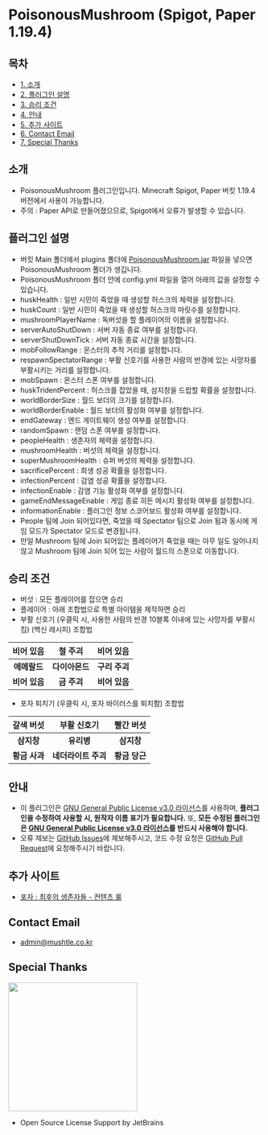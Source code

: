 # PoisonousMushroom (Spigot, Paper 1.19.4)
## 목차
- [1. 소개](#소개)
- [2. 플러그인 설명](#플러그인-설명)
- [3. 승리 조건](#승리-조건)
- [4. 안내](#안내)
- [5. 추가 사이트](#추가-사이트)
- [6. Contact Email](#Contact-Email)
- [7. Special Thanks](#Special-Thanks)

## 소개
- PoisonousMushroom 플러그인입니다. Minecraft Spigot, Paper 버킷 1.19.4 버전에서 사용이 가능합니다.
- 주의 : Paper API로 만들어졌으므로, Spigot에서 오류가 발생할 수 있습니다.

## 플러그인 설명
- 버킷 Main 폴더에서 plugins 폴더에 [PoisonousMushroom.jar](https://github.com/yj0524/PoisonousMushroom/releases/latest/download/PoisonousMushroom.jar) 파일을 넣으면 PoisonousMushroom 폴더가 생깁니다.
- PoisonousMushroom 폴더 안에 config.yml 파일을 열어 아래의 값을 설정할 수 있습니다.
- huskHealth : 일반 시민이 죽었을 때 생성할 허스크의 체력을 설정합니다.
- huskCount : 일반 시민이 죽었을 때 생성할 허스크의 마릿수를 설정합니다.
- mushroomPlayerName : 독버섯을 할 플레이어의 이름을 설정합니다.
- serverAutoShutDown : 서버 자동 종료 여부를 설정합니다.
- serverShutDownTick : 서버 자동 종료 시간을 설정합니다.
- mobFollowRange : 몬스터의 추적 거리를 설정합니다.
- respawnSpectatorRange : 부활 신호기를 사용한 사람의 반경에 있는 사망자를 부활시키는 거리를 설정합니다.
- mobSpawn : 몬스터 스폰 여부를 설정합니다.
- huskTridentPercent : 허스크를 잡았을 때, 삼지창을 드랍할 확률을 설정합니다.
- worldBorderSize : 월드 보더의 크기를 설정합니다.
- worldBorderEnable : 월드 보더의 활성화 여부를 설정합니다.
- endGateway : 엔드 게이트웨이 생성 여부를 설정합니다.
- randomSpawn : 랜덤 스폰 여부를 설정합니다.
- peopleHealth : 생존자의 체력을 설정합니다.
- mushroomHealth : 버섯의 체력을 설정합니다.
- superMushroomHealth : 슈퍼 버섯의 체력을 설정합니다.
- sacrificePercent : 희생 성공 확률을 설정합니다.
- infectionPercent : 감염 성공 확률을 설정합니다.
- infectionEnable : 감염 기능 활성화 여부를 설정합니다.
- gameEndMessageEnable : 게임 종료 히든 메시지 활성화 여부를 설정합니다.
- informationEnable : 플러그인 정보 스코어보드 활성화 여부를 설정합니다.
- People 팀에 Join 되어있다면, 죽었을 때 Spectator 팀으로 Join 됨과 동시에 게임 모드가 Spectator 모드로 변경됩니다.
- 만일 Mushroom 팀에 Join 되어있는 플레이어가 죽었을 때는 아무 일도 일어나지 않고 Mushroom 팀에 Join 되어 있는 사람이 월드의 스폰으로 이동합니다.

## 승리 조건
- 버섯 : 모든 플레이어를 잡으면 승리
- 플레이어 : 아래 조합법으로 특별 아이템을 제작하면 승리
- 부활 신호기 (우클릭 시, 사용한 사람의 반경 10블록 이내에 있는 사망자를 부활시킴) (백신 레시피) 조합법

|   비어 있음   |   철 주괴    |   비어 있음   |
|:---------:|:---------:|:---------:|
| **에메랄드**  | **다이아몬드** | **구리 주괴** |
| **비어 있음** | **금 주괴**  | **비어 있음** |

- 포자 퇴치기 (우클릭 시, 포자 바이러스를 퇴치함) 조합법

|   갈색 버섯   |    부활 신호기    |   빨간 버섯   |
|:---------:|:------------:|:---------:|
|  **삼지창**  |   **유리병**    |  **삼지창**  |
| **황금 사과** | **네더라이트 주괴** | **황금 당근** |

## 안내
- 이 플러그인은 [GNU General Public License v3.0 라이선스](https://www.gnu.org/licenses/gpl-3.0.html)를 사용하며, **플러그인을 수정하여 사용할 시, 원작자 이름 표기가 필요합니다.** 또, **모든 수정된 플러그인은 [GNU General Public License v3.0 라이선스](https://www.gnu.org/licenses/gpl-3.0.html)를 반드시 사용해야 합니다.**
- 오류 제보는 [GitHub Issues](https://github.com/yj0524/PoisonousMushroom/issues)에 제보해주시고, 코드 수정 요청은 [GitHub Pull Request](https://github.com/yj0524/PoisonousMushroom/pulls)에 요청해주시기 바랍니다.

## 추가 사이트
- [포자 : 최후의 생존자들 - 컨텐츠 룰](https://poisonousmushroomrule.mushtle.co.kr)

## Contact Email
- admin@mushtle.co.kr

## Special Thanks
<img src="https://resources.jetbrains.com/storage/products/company/brand/logos/jb_beam.png" width="256" height="256"/>

- Open Source License Support by JetBrains
